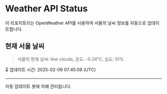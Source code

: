
# Weather API Status

이 리포지토리는 OpenWeather API를 사용하여 서울의 날씨 정보를 자동으로 업데이트합니다.

## 현재 서울 날씨
> 서울의 현재 날씨: few clouds, 온도: -0.24°C, 습도: 51%

⏳ 업데이트 시간: 2025-02-09 07:45:08 (UTC)

---
자동 업데이트 봇에 의해 관리됩니다.
